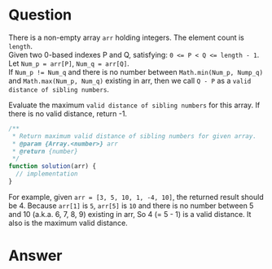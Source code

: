 # Question
There is a non-empty array `arr` holding integers. The element count is `length`.  
Given two 0-based indexes P and Q, satisfying: `0 <= P < Q <= length - 1`.  
Let `Num_p = arr[P]`, `Num_q = arr[Q]`.  
If `Num_p != Num_q` and there is no number between `Math.min(Num_p, Nump_q)` and `Math.max(Num_p, Num_q)` existing in arr, then we call `Q - P` as a `valid distance of sibling numbers`.

Evaluate the maximum `valid distance of sibling numbers` for this array. If there is no valid distance, return -1.

```javascript
/**
 * Return maximum valid distance of sibling numbers for given array.
 * @param {Array.<number>} arr
 * @return {number}
 */
function solution(arr) {
  // implementation
}
```

For example, given `arr = [3, 5, 10, 1, -4, 10]`, the returned result should be 4. Because `arr[1]` is `5`, `arr[5]` is `10` and there is no number between 5 and 10 (a.k.a. 6, 7, 8, 9) existing in arr, So 4 (= 5 - 1) is a valid distance. It also is the maximum valid distance.

# Answer
